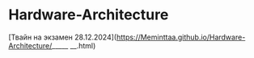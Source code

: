 # Hardware-Architecture
[Твайн на экзамен 28.12.2024](https://Meminttaa.github.io/Hardware-Architecture/_____ __.html)
